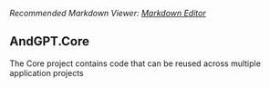 ﻿*Recommended Markdown Viewer: [Markdown Editor](https://marketplace.visualstudio.com/items?itemName=MadsKristensen.MarkdownEditor2)*

## AndGPT.Core

The Core project contains code that can be reused across multiple application projects
